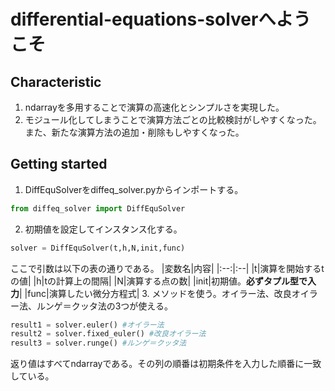 # differential-equations-solverへようこそ

## Characteristic
1. ndarrayを多用することで演算の高速化とシンプルさを実現した。
2. モジュール化してしまうことで演算方法ごとの比較検討がしやすくなった。また、新たな演算方法の追加・削除もしやすくなった。

## Getting started
1. DiffEquSolverをdiffeq_solver.pyからインポートする。
```Python
from diffeq_solver import DiffEquSolver 
```
2. 初期値を設定してインスタンス化する。
```Python
solver = DiffEquSolver(t,h,N,init,func)
```
ここで引数は以下の表の通りである。
|変数名|内容|
|:--:|:--|
|t|演算を開始するtの値|
|h|tの計算上の間隔|
|N|演算する点の数|
|init|初期値。__必ずタプル型で入力__|
|func|演算したい微分方程式|
3. メソッドを使う。オイラー法、改良オイラー法、ルンゲ＝クッタ法の3つが使える。
```Python
result1 = solver.euler() #オイラー法
result2 = solver.fixed_euler() #改良オイラー法
result3 = solver.runge() #ルンゲ＝クッタ法
```
返り値はすべてndarrayである。その列の順番は初期条件を入力した順番に一致している。